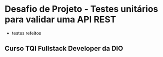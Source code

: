 # Desafio de Projeto - Testes unitários para validar uma API REST

- testes refeitos

## Curso TQI Fullstack Developer da DIO
